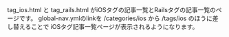 tag_ios.html と tag_rails.html がiOSタグの記事一覧とRailsタグの記事一覧のページです。
global-nav.ymlのlinkを /categories/ios から /tags/ios のほうに差し替えることで iOSタグ記事一覧ページが表示されるようになります。
